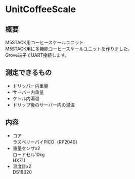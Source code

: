 # UnitCoffeeScale
## 概要
M5STACK用コーヒースケールユニット  
M5STACK用に多機能コーヒースケールユニットを作りました。  
Grove端子でUART接続します。
## 測定できるもの
- ドリッパー内重量
- サーバー内重量
- ケトル内湯温
- ドリップ後のサーバー内の湯温
## 内容
- コア  
  ラズベリーパイPICO（RP2040）
- 重量センサx2  
  ロードセル10kg  
  HX711
- 温度計x2  
  DS18B20
  
